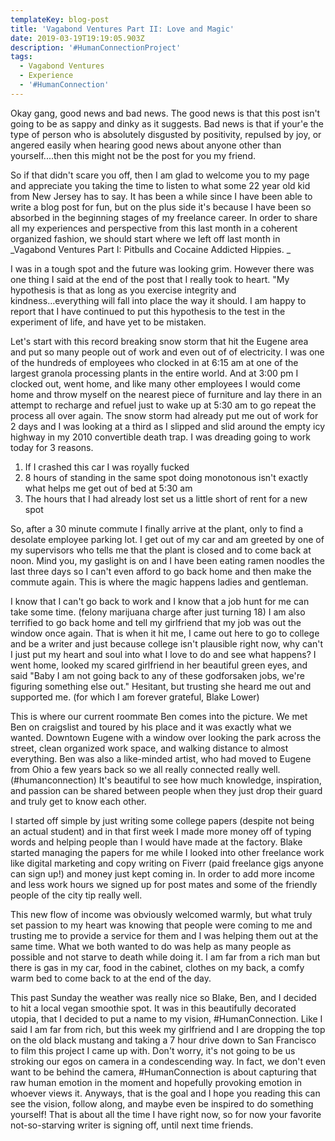 ```yaml
---
templateKey: blog-post
title: 'Vagabond Ventures Part II: Love and Magic'
date: 2019-03-19T19:19:05.903Z
description: '#HumanConnectionProject'
tags:
  - Vagabond Ventures
  - Experience
  - '#HumanConnection'
---
```

Okay gang, good news and bad news. The good news is that this post isn't going to be as sappy and dinky as it suggests. Bad news is that if your'e the type of person who is absolutely disgusted by positivity, repulsed by joy, or angered easily when hearing good news about anyone other than yourself....then this might not be the post for you my friend. 

So if that didn't scare you off, then I am glad to welcome you to my page and appreciate you taking the time to listen to what some 22 year old kid from New Jersey has to say. It has been a while since I have been able to write a blog post for fun, but on the plus side it's because I have been so absorbed in the beginning stages of my freelance career. In order to share all my experiences and perspective from this last month in a coherent organized fashion, we should start where we left off last month in _Vagabond Ventures Part I: Pitbulls and Cocaine Addicted Hippies. _

I was in a tough spot and the future was looking grim. However there was one thing I said at the end of the post that I really took to heart. "My hypothesis is that as long as you exercise integrity and kindness...everything will fall into place the way it should. I am happy to report that I have continued to put this hypothesis to the test in the experiment of life, and have yet to be mistaken. 

Let's start with this record breaking snow storm that hit the Eugene area and put so many people out of work and even out of of electricity. I was one of the hundreds of employees who clocked in at 6:15 am at one of the largest granola processing plants in the entire world. And at 3:00 pm I clocked out, went home, and like many other employees I would come home and throw myself on the nearest piece of furniture and lay there in an attempt to recharge and refuel just to wake up at 5:30 am to go repeat the process all over again. The snow storm had already put me out of work for 2 days and I was looking at a third as I slipped and slid around the empty icy highway in my 2010 convertible death trap. I was dreading going to work today for 3 reasons. 

1.  If I crashed this car I was royally fucked
2.  8 hours of standing in the same spot doing monotonous isn't exactly what helps me get out of bed at 5:30 am
3. The hours that I had already lost set us a little short of rent for a new spot                                                                    

So, after a 30 minute commute I finally arrive at the plant, only to find a desolate employee parking lot. I get out of my car and am greeted by one of my supervisors who tells me that the plant is closed and to come back at noon. Mind you, my gaslight is on and I have been eating ramen noodles the last three days so I can't even afford to go back home and then make the commute again. This is where the magic happens ladies and gentleman. 

I know that I can't go back to work and I know that a job hunt for me can take some time. (felony marijuana charge after just turning 18) I am also terrified to go back home and tell my girlfriend that my job was out the window once again. That is when it hit me, I came out here to go to college and be a writer and just because college isn't plausible right now, why can't I just put my heart and soul into what I love to do and see what happens? I went home, looked my scared girlfriend in her beautiful green eyes, and said "Baby I am not going back to any of these godforsaken jobs, we're figuring something else out." Hesitant, but trusting she heard me out and supported me. (for which I am forever grateful, Blake Lower) 

This is where our current roommate Ben comes into the picture. We met Ben on craigslist and toured by his place and it was exactly what we wanted. Downtown Eugene with a window over looking the park across the street, clean organized work space, and walking distance to almost everything. Ben was also a like-minded artist, who had moved to Eugene from Ohio a few years back so we all really connected really well. (#humanconnection) It's beautiful to see how much knowledge, inspiration, and passion can be shared between people when they just drop their guard and truly get to know each other. 

I started off simple by just writing some college papers (despite not being an actual student) and in that first week I made more money off of typing words and helping people than I would have made at the factory. Blake started managing the papers for me while I looked into other freelance work like digital marketing and copy writing on Fiverr (paid freelance gigs anyone can sign up!) and money just kept coming in. In order to add more income and less work hours we signed up for post mates and some of the friendly people of the city tip really well. 

This new flow of income was obviously welcomed warmly, but what truly set passion to my heart was knowing that people were coming to me and trusting me to provide a service for them and I was helping them out at the same time. What we both wanted to do was help as many people as possible and not starve to death while doing it. I am far from a rich man but there is gas in my car, food in the cabinet, clothes on my back, a comfy warm bed to come back to at the end of the day. 

This past Sunday the weather was really nice so Blake, Ben, and I decided to hit a local vegan smoothie spot. It was in this beautifully decorated utopia, that I decided to put a name to my vision, #HumanConnection. Like I said I am far from rich, but this week my girlfriend and I are dropping the top on the old black mustang and taking a 7 hour drive down to San Francisco to film this project I came up with. Don't worry, it's not going to be us stroking our egos on camera in a condescending way. In fact, we don't even want to be behind the camera, #HumanConnection is about capturing that raw human emotion in the moment and hopefully provoking emotion in whoever views it. Anyways, that is the goal and I hope you reading this can see the vision, follow along, and maybe even be inspired to do something yourself! That is about all the time I have right now, so for now your favorite not-so-starving writer is signing off, until next time friends.
